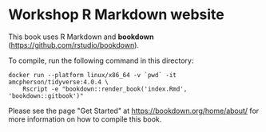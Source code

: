 # Workshop R Markdown website

This book uses R Markdown and **bookdown** (https://github.com/rstudio/bookdown).

To compile, run the following command in this directory:

```
docker run --platform linux/x86_64 -v `pwd` -it amcpherson/tidyverse:4.0.4 \
    Rscript -e "bookdown::render_book('index.Rmd', 'bookdown::gitbook')"
```

Please see the page "Get Started" at https://bookdown.org/home/about/ for more information on how to compile this book.
